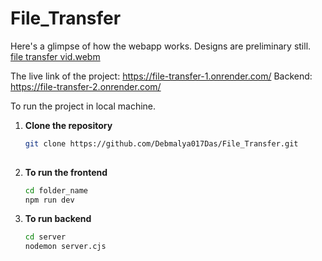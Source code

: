 # File_Transfer
Here's a glimpse of how the webapp works. Designs are preliminary still.
[file transfer vid.webm](https://github.com/user-attachments/assets/5f627230-73ab-47ad-863a-ab9a6d5950a6)

The live link of the project: https://file-transfer-1.onrender.com/
Backend: https://file-transfer-2.onrender.com/

To run the project in local machine.
1. **Clone the repository**

   ```sh
   git clone https://github.com/Debmalya017Das/File_Transfer.git
  

2. **To run the frontend**

    ```sh
    cd folder_name
    npm run dev
3. **To run backend**

   ```sh
   cd server
   nodemon server.cjs
